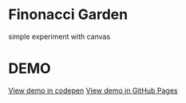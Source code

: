# Finonacci Garden
simple  experiment with canvas

# DEMO
<a href="http://codepen.io/JunioMaques/pen/WrNOGB" target="_blank">View demo in codepen</a>
<a href="https://juniomarquesmartins.github.io/finonacci-garden/" target="_blank">View demo in GitHub Pages</a>
